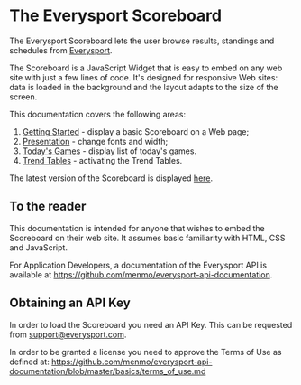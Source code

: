 # The Everysport Scoreboard

The Everysport Scoreboard lets the user browse results, standings and schedules from [Everysport](http://everysport.com). 

The Scoreboard is a JavaScript Widget that is easy to embed on any web site with just a few lines of code. It's designed for responsive Web sites: data is loaded in the background and the layout adapts to the size of the screen. 

This documentation covers the following areas:

1. [Getting Started](/getting-started.md) - display a basic Scoreboard on a Web page;
2. [Presentation](/presentation.md) - change fonts and width;
3. [Today's Games](/games-of-today.md) - display list of today's games.
4. [Trend Tables](/trend-tables.md) - activating the Trend Tables. 

The latest version of the Scoreboard is displayed [here](http://scoreboard.everysport.com/ "Menmo Blog").


## To the reader
This documentation is intended for anyone that wishes to embed the Scoreboard on their web site. It assumes basic familiarity with HTML, CSS and JavaScript.     

For Application Developers, a documentation of the Everysport API is available at https://github.com/menmo/everysport-api-documentation.


## Obtaining an API Key
In order to load the Scoreboard you need an API Key. This can be requested from support@everysport.com. 

In order to be granted a license you need to approve the Terms of Use as defined at:
https://github.com/menmo/everysport-api-documentation/blob/master/basics/terms_of_use.md


